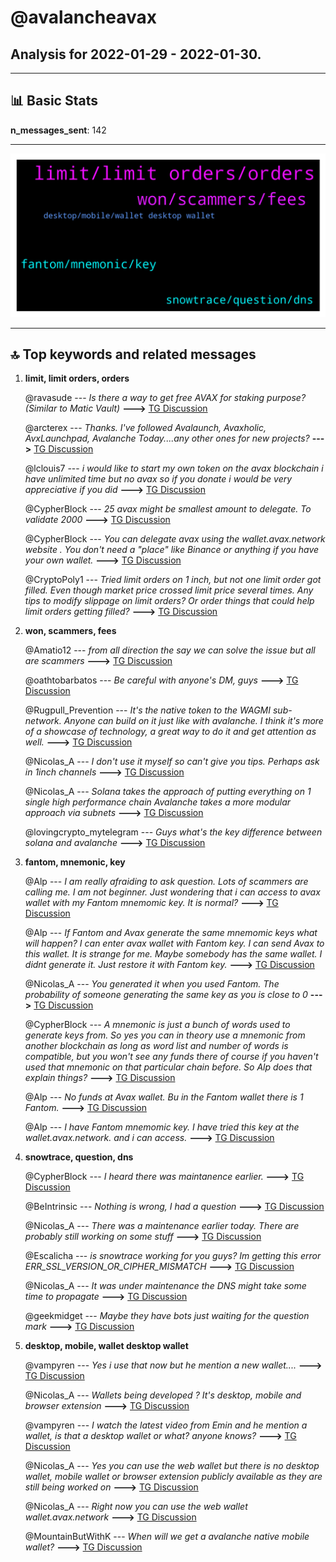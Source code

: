 # **@avalancheavax**
 ## Analysis for **2022-01-29** - **2022-01-30**.

---

## 📊 **Basic Stats**

**n_messages_sent**: 142

---
![wordcloud](avalancheavax_1Days_wordcloud.png)

---


## 🔝 **Top keywords and related messages**

1. **limit, limit orders, orders**

    @ravasude --- *Is there a way to get free AVAX for staking purpose? (Similar to Matic Vault)* **--->** [TG Discussion](https://t.me/avalancheavax/325370)

    @arcterex --- *Thanks.  I've followed Avalaunch, Avaxholic, AvxLaunchpad, Avalanche Today....any other ones for new projects?* **--->** [TG Discussion](https://t.me/avalancheavax/325385)

    @lclouis7 --- *i would like to start my own token on the avax blockchain i have unlimited time but no avax so if you donate i would be very appreciative if you did* **--->** [TG Discussion](https://t.me/avalancheavax/325367)

    @CypherBlock --- *25 avax might be smallest amount to delegate. To validate 2000* **--->** [TG Discussion](https://t.me/avalancheavax/325140)

    @CypherBlock --- *You can delegate avax using the wallet.avax.network website . You don't need a "place" like Binance or anything if you have your own wallet.* **--->** [TG Discussion](https://t.me/avalancheavax/325137)

    @CryptoPoly1 --- *Tried limit orders on 1 inch, but not one limit order got filled. Even though market price crossed limit price several times.  Any tips to modify slippage on limit orders?   Or order things that could help limit orders getting filled?* **--->** [TG Discussion](https://t.me/avalancheavax/325301)

2. **won, scammers, fees**

    @Amatio12 --- *from all direction the say we can solve the issue but all are scammers* **--->** [TG Discussion](https://t.me/avalancheavax/325101)

    @oathtobarbatos --- *Be careful with anyone's DM, guys* **--->** [TG Discussion](https://t.me/avalancheavax/325333)

    @Rugpull_Prevention --- *It's the native token to the WAGMI sub-network. Anyone can build on it just like with avalanche. I think it's more of a showcase of technology, a great way to do it and get attention as well.* **--->** [TG Discussion](https://t.me/avalancheavax/325275)

    @Nicolas_A --- *I don't use it myself so can't give you tips. Perhaps ask in 1inch channels* **--->** [TG Discussion](https://t.me/avalancheavax/325302)

    @Nicolas_A --- *Solana takes the approach of putting everything on 1 single high performance chain  Avalanche takes a more modular approach via subnets* **--->** [TG Discussion](https://t.me/avalancheavax/325464)

    @lovingcrypto_mytelegram --- *Guys what's the key difference between solana and avalanche* **--->** [TG Discussion](https://t.me/avalancheavax/325461)

3. **fantom, mnemonic, key**

    @Alp --- *I am really afraiding to ask question. Lots of scammers are calling me. I am not beginner. Just wondering that i can access to avax wallet with my Fantom mnemomic key. It is normal?* **--->** [TG Discussion](https://t.me/avalancheavax/325131)

    @Alp --- *If Fantom and Avax generate the same mnemomic keys what will happen? I can enter avax wallet with Fantom key. I can send Avax to this wallet. It is strange for me. Maybe somebody has the same wallet. I didnt generate it. Just restore it with Fantom key.* **--->** [TG Discussion](https://t.me/avalancheavax/325157)

    @Nicolas_A --- *You generated it when you used Fantom. The probability of someone generating the same key as you is close to 0* **--->** [TG Discussion](https://t.me/avalancheavax/325158)

    @CypherBlock --- *A mnemonic is just a bunch of words used to generate keys from. So yes you can in theory use a mnemonic from another blockchain as long as word list and number of words is compatible, but you won't see any funds there of course if you haven't used that mnemonic on that particular chain before. So Alp does that explain things?* **--->** [TG Discussion](https://t.me/avalancheavax/325149)

    @Alp --- *No funds at Avax wallet. Bu in the Fantom wallet there is 1 Fantom.* **--->** [TG Discussion](https://t.me/avalancheavax/325145)

    @Alp --- *I have Fantom mnemomic key. I have tried this key at the wallet.avax.network. and i can access.* **--->** [TG Discussion](https://t.me/avalancheavax/325142)

4. **snowtrace, question, dns**

    @CypherBlock --- *I heard there was maintanence earlier.* **--->** [TG Discussion](https://t.me/avalancheavax/325165)

    @BeIntrinsic --- *Nothing is wrong, I had a question* **--->** [TG Discussion](https://t.me/avalancheavax/325438)

    @Nicolas_A --- *There was a maintenance earlier today. There are probably still working on some stuff* **--->** [TG Discussion](https://t.me/avalancheavax/325153)

    @Escalicha --- *is snowtrace working for you guys?  Im getting this error ERR_SSL_VERSION_OR_CIPHER_MISMATCH* **--->** [TG Discussion](https://t.me/avalancheavax/325133)

    @Nicolas_A --- *It was under maintenance the DNS might take some time to propagate* **--->** [TG Discussion](https://t.me/avalancheavax/325123)

    @geekmidget --- *Maybe they have bots just waiting for the question mark* **--->** [TG Discussion](https://t.me/avalancheavax/325132)

5. **desktop, mobile, wallet desktop wallet**

    @vampyren --- *Yes i use that now but he mention a new wallet....* **--->** [TG Discussion](https://t.me/avalancheavax/325294)

    @Nicolas_A --- *Wallets being developed ? It's desktop, mobile and browser extension* **--->** [TG Discussion](https://t.me/avalancheavax/325292)

    @vampyren --- *I watch the latest video from Emin and he mention a wallet, is that a desktop wallet or what? anyone knows?* **--->** [TG Discussion](https://t.me/avalancheavax/325290)

    @Nicolas_A --- *Yes you can use the web wallet but there is no desktop wallet, mobile wallet or browser extension publicly available as they are still being worked on* **--->** [TG Discussion](https://t.me/avalancheavax/325295)

    @Nicolas_A --- *Right now you can use the web wallet wallet.avax.network* **--->** [TG Discussion](https://t.me/avalancheavax/325293)

    @MountainButWithK --- *When will we get a avalanche native mobile wallet?* **--->** [TG Discussion](https://t.me/avalancheavax/325096)

